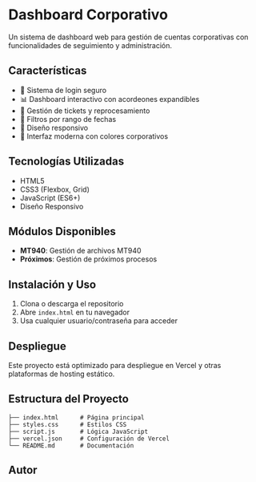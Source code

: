 # Dashboard Corporativo

Un sistema de dashboard web para gestión de cuentas corporativas con funcionalidades de seguimiento y administración.

## Características

- 🔐 Sistema de login seguro
- 📊 Dashboard interactivo con acordeones expandibles
- 🎯 Gestión de tickets y reprocesamiento
- 📅 Filtros por rango de fechas
- 📱 Diseño responsivo
- 🎨 Interfaz moderna con colores corporativos

## Tecnologías Utilizadas

- HTML5
- CSS3 (Flexbox, Grid)
- JavaScript (ES6+)
- Diseño Responsivo

## Módulos Disponibles

- **MT940**: Gestión de archivos MT940
- **Próximos**: Gestión de próximos procesos

## Instalación y Uso

1. Clona o descarga el repositorio
2. Abre `index.html` en tu navegador
3. Usa cualquier usuario/contraseña para acceder

## Despliegue

Este proyecto está optimizado para despliegue en Vercel y otras plataformas de hosting estático.

## Estructura del Proyecto

```
├── index.html      # Página principal
├── styles.css      # Estilos CSS
├── script.js       # Lógica JavaScript
├── vercel.json     # Configuración de Vercel
└── README.md       # Documentación
```

## Autor

